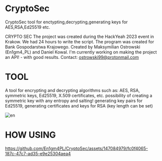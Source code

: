 # CryptoSec
CryptoSec tool for enctypting,decrypting,generating keys for AES,RSA,Ed25519 etc.


CRYPTO SEC The project was created during the HackYeah 2023 event in Krakow. We had 24 hours to write the script. 
The program was created for Bank Gospodarstwa Krajowego. Created by Maksymilian Ostrowski (En1gm4_PL) and Daniel Kowal. 
I'm currently working on making the project an API! - with good results. 
Contact: ostrowski99@protonmail.com
# TOOL
A tool for encrypting and decrypting algorithms such as: AES, RSA, symmetric keys, Ed25519, X.509 certificates, etc. possibility of creating a symmetric key with any entropy and salting! generating key pairs for Ed25519, generating certificates and keys for RSA (key length can be set)


![en](https://github.com/En1gm4PL/CryptoSec/assets/147084979/a61584d5-2436-4880-bf06-8b43517e80e4)



# HOW USING





https://github.com/En1gm4PL/CryptoSec/assets/147084979/fc0f4065-187c-47c7-ad35-e9e25304aea4

